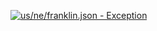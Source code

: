 [![us/ne/franklin.json - Exception](https://img.shields.io/badge/us/ne/franklin.json-Exception-red)](https://github.com/openaddresses/openaddresses/tree/master/sources/us/ne/franklin.json)